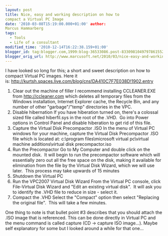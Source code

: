 ```yaml
---
layout: post
title: Nice, easy and working description on how to
compact a Virtual PC Image
date: '2010-03-08T15:19:00.000+01:00' author:
Marcus Hammarberg
tags:
  - Tools
  - Life of a consultant
modified_time: '2010-12-14T16:22:38.159+01:00'
blogger_id: tag:blogger.com,1999:blog-36533086.post-8330981049797861552
blogger_orig_url: http://www.marcusoft.net/2010/03/nice-easy-and-working-description-on.html
---
```


I have looked so long for this; a short and sweet description on how
to compact Virtual PC images. Here it
is: <http://kurtsh.spaces.live.com/blog/cns!DA410C7F7E038D!1902.entry>



1.  Clear out the machine of filler
    I recommend installing CCLEANER.EXE from http://ccleaner.com which
    deletes all temporary files from the Windows installation, Internet
    Explorer cache, the Recycle Bin, and any number of other
    "garbage"/"temp" directories in the VPC.
2.  Disable hibernation
    If you have hiberation turned on, there's a colossal sized file
    called hiberfil.sys in the root of the .VHD.  Go into Power options
    in Control Panel and disable hiberation to get rid of this file.
3.  Capture the Virtual Disk Precompactor .ISO
    In the menu of Virtual PC windows for your machine, capture the
    Virtual Disk Precompactor .ISO file which is located at:
    c:\program files\microsoft virtual pc\virtual machine
    additions\virtual disk precompactor.iso
4.  Run the Precompactor
    Go to My Computer and double click on the mounted disk.  It will
    begin to run the precompactor software which will essentially zero
    out all the free space on the disk, making it available for
    elimination from the file by the Virtual Disk Wizard, which we will
    use later.  This process may take upwards of 15 minutes
5.  Shutdown the Virtual PC
6.  Run the VPC2007 Virtual Disk Wizard
    From the Virtual PC console, click File-Virtual Disk Wizard and
    "Edit an existing virtual disk".  It will ask you to identify the
    .VHD file to reduce in size - select it.
7.  Compact the .VHD
    Select the "Compact" option then select "Replacing the original
    file".  This will take a few minutes.


One thing to note is that bullet point \#3 describes that you should
attach the .ISO image that is referenced. This can be done directly in
Virtual PC and the menu command is called capture (CD -\> capture ISO
image...). Maybe self explanatory for some but I looked around a while
for that one...
